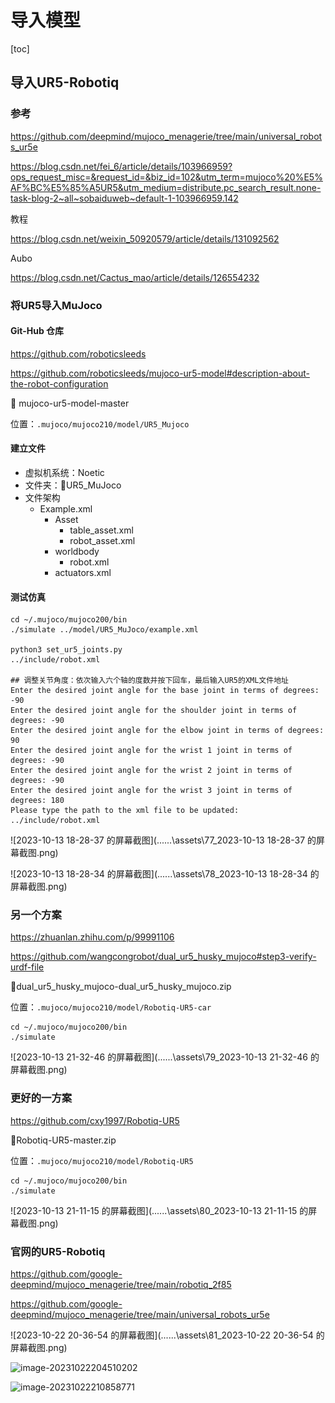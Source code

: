# 导入模型

[toc]



## 导入UR5-Robotiq

### 参考

https://github.com/deepmind/mujoco_menagerie/tree/main/universal_robots_ur5e

https://blog.csdn.net/fei_6/article/details/103966959?ops_request_misc=&request_id=&biz_id=102&utm_term=mujoco%20%E5%AF%BC%E5%85%A5UR5&utm_medium=distribute.pc_search_result.none-task-blog-2~all~sobaiduweb~default-1-103966959.142

教程

https://blog.csdn.net/weixin_50920579/article/details/131092562

Aubo

https://blog.csdn.net/Cactus_mao/article/details/126554232

### 将UR5导入MuJoco

#### Git-Hub 仓库

https://github.com/roboticsleeds

https://github.com/roboticsleeds/mujoco-ur5-model#description-about-the-robot-configuration

:file_folder:  mujoco-ur5-model-master

位置：`.mujoco/mujoco210/model/UR5_Mujoco`

#### 建立文件

- 虚拟机系统：Noetic
- 文件夹：:file_folder:UR5_MuJoco
- 文件架构
  - Example.xml
    - Asset
      - table_asset.xml
      - robot_asset.xml
    - worldbody
      - robot.xml
    - actuators.xml



#### 测试仿真

```shell
cd ~/.mujoco/mujoco200/bin
./simulate ../model/UR5_MuJoco/example.xml

python3 set_ur5_joints.py
../include/robot.xml

## 调整关节角度：依次输入六个轴的度数并按下回车，最后输入UR5的XML文件地址
Enter the desired joint angle for the base joint in terms of degrees: -90
Enter the desired joint angle for the shoulder joint in terms of degrees: -90
Enter the desired joint angle for the elbow joint in terms of degrees: 90
Enter the desired joint angle for the wrist 1 joint in terms of degrees: -90
Enter the desired joint angle for the wrist 2 joint in terms of degrees: -90
Enter the desired joint angle for the wrist 3 joint in terms of degrees: 180
Please type the path to the xml file to be updated: ../include/robot.xml

```

![2023-10-13 18-28-37 的屏幕截图](..\..\..\assets\77_2023-10-13 18-28-37 的屏幕截图.png)

![2023-10-13 18-28-34 的屏幕截图](..\..\..\assets\78_2023-10-13 18-28-34 的屏幕截图.png)

### 另一个方案

https://zhuanlan.zhihu.com/p/99991106

https://github.com/wangcongrobot/dual_ur5_husky_mujoco#step3-verify-urdf-file

:file_folder:dual_ur5_husky_mujoco-dual_ur5_husky_mujoco.zip

位置：`.mujoco/mujoco210/model/Robotiq-UR5-car`

```shell
cd ~/.mujoco/mujoco200/bin
./simulate 

```

![2023-10-13 21-32-46 的屏幕截图](..\..\..\assets\79_2023-10-13 21-32-46 的屏幕截图.png)



### 更好的一方案

https://github.com/cxy1997/Robotiq-UR5

:file_folder:Robotiq-UR5-master.zip

位置：`.mujoco/mujoco210/model/Robotiq-UR5`

```shell
cd ~/.mujoco/mujoco200/bin
./simulate 

```



![2023-10-13 21-11-15 的屏幕截图](..\..\..\assets\80_2023-10-13 21-11-15 的屏幕截图.png)

### 官网的UR5-Robotiq

https://github.com/google-deepmind/mujoco_menagerie/tree/main/robotiq_2f85

https://github.com/google-deepmind/mujoco_menagerie/tree/main/universal_robots_ur5e

![2023-10-22 20-36-54 的屏幕截图](..\..\..\assets\81_2023-10-22 20-36-54 的屏幕截图.png)

![image-20231022204510202](..\..\..\assets\82_image-20231022204510202.png)

![image-20231022210858771](..\..\..\assets\83_image-20231022210858771.png)

